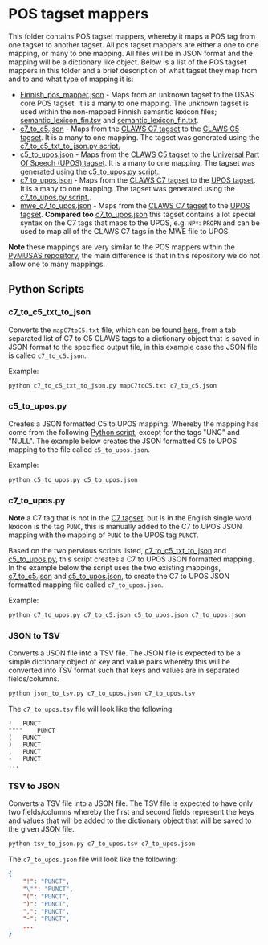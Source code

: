 # POS tagset mappers

This folder contains POS tagset mappers, whereby it maps a POS tag from one tagset to another tagset. All pos tagset mappers are either a one to one mapping, or many to one mapping. All files will be in JSON format and the mapping will be a dictionary like object. Below is a list of the POS tagset mappers in this folder and a brief description of what tagset they map from and to and what type of mapping it is:

* [Finnish_pos_mapper.json](./Finnish_pos_mapper.json) - Maps from an unknown tagset to the USAS core POS tagset. It is a many to one mapping. The unknown tagset is used within the non-mapped Finnish semantic lexicon files; [semantic_lexicon_fin.tsv](../Finnish/semantic_lexicon_fin.tsv) and [semantic_lexicon_fin.txt](../Finnish/semantic_lexicon_fin.txt).
* [c7_to_c5.json](./c7_to_c5.json) - Maps from the [CLAWS C7 tagset](https://ucrel.lancs.ac.uk/claws7tags.html) to the [CLAWS C5 tagset](https://ucrel.lancs.ac.uk/claws5tags.html). It is a many to one mapping. The tagset was generated using the [c7_to_c5_txt_to_json.py script.](./c7_to_c5_txt_to_json.py)
* [c5_to_upos.json](./c5_to_upos.json) - Maps from the [CLAWS C5 tagset](https://ucrel.lancs.ac.uk/claws5tags.html) to the [Universal Part Of Speech (UPOS) tagset](https://universaldependencies.org/u/pos/). It is a many to one mapping. The tagset was generated using the [c5_to_upos.py script.](./c5_to_upos.py).
* [c7_to_upos.json](./c7_to_upos.json) - Maps from the [CLAWS C7 tagset](https://ucrel.lancs.ac.uk/claws7tags.html) to the [UPOS tagset](https://universaldependencies.org/u/pos/). It is a many to one mapping. The tagset was generated using the [c7_to_upos.py script.](./c7_to_upos.py).
* [mwe_c7_to_upos.json](./mwe_c7_to_upos.json) - Maps from the [CLAWS C7 tagset](https://ucrel.lancs.ac.uk/claws7tags.html) to the [UPOS tagset](https://universaldependencies.org/u/pos/). **Compared too** [c7_to_upos.json](./c7_to_upos.json) this tagset contains a lot special syntax on the C7 tags that maps to the UPOS, e.g. `NP*`: `PROPN` and can be used to map all of the CLAWS C7 tags in the MWE file to UPOS.


**Note** these mappings are very similar to the POS mappers within the [PyMUSAS repository](https://github.com/UCREL/pymusas/blob/main/pymusas/pos_mapper.py), the main difference is that in this repository we do not allow one to many mappings.


## Python Scripts

### c7_to_c5_txt_to_json

Converts the `mapC7toC5.txt` file, which can be found [here](https://ucrel.lancs.ac.uk/claws/mapC7toC5.txt), from a tab separated list of C7 to C5 CLAWS tags to a dictionary object that is saved in JSON format to the specified output file, in this example case the JSON file is called `c7_to_c5.json`.

Example:

``` bash
python c7_to_c5_txt_to_json.py mapC7toC5.txt c7_to_c5.json
```

### c5_to_upos.py

Creates a JSON formatted C5 to UPOS mapping. Whereby the mapping has come from the following [Python script](https://github.com/COST-ELTeC/Scripts/blob/fa8083e4ea47280e7c18e41536d3fbb4014a6e6d/posPipe/udpMap.py#L45), except for the tags "UNC" and "NULL". The example below creates the JSON formatted C5 to UPOS mapping to the file called `c5_to_upos.json`.

Example:

``` bash
python c5_to_upos.py c5_to_upos.json
```

### c7_to_upos.py

**Note** a C7 tag that is not in the [C7 tagset](https://ucrel.lancs.ac.uk/claws7tags.html), but is in the English single word lexicon is the tag `PUNC`, this is manually added to the C7 to UPOS JSON mapping with the mapping of `PUNC` to the UPOS tag `PUNCT`.

Based on the two pervious scripts listed, [c7_to_c5_txt_to_json](./c7_to_c5_txt_to_json.py) and [c5_to_upos.py](./c5_to_upos.py), this script creates a C7 to UPOS JSON formatted mapping. In the example below the script uses the two existing mappings, [c7_to_c5.json](./c7_to_c5.json) and [c5_to_upos.json](./c5_to_upos.json), to create the C7 to UPOS JSON formatted mapping file called `c7_to_upos.json`.

Example:

``` bash
python c7_to_upos.py c7_to_c5.json c5_to_upos.json c7_to_upos.json
```

### JSON to TSV

Converts a JSON file into a TSV file. The JSON file is expected to be a simple dictionary object of key and value pairs whereby this will be converted into TSV format such that keys and values are in separated fields/columns.

``` bash
python json_to_tsv.py c7_to_upos.json c7_to_upos.tsv
```

The `c7_to_upos.tsv` file will look like the following:

``` tsv
!	PUNCT
""""	PUNCT
(	PUNCT
)	PUNCT
,	PUNCT
-	PUNCT
...
```


### TSV to JSON

Converts a TSV file into a JSON file. The TSV file is expected to have only two fields/columns whereby the first and second fields represent the keys and values that will be added to the dictionary object that will be saved to the given JSON file. 

``` bash
python tsv_to_json.py c7_to_upos.tsv c7_to_upos.json
```

The `c7_to_upos.json` file will look like the following:

``` json
{
    "!": "PUNCT",
    "\"": "PUNCT",
    "(": "PUNCT",
    ")": "PUNCT",
    ",": "PUNCT",
    "-": "PUNCT",
    ...
}
```

